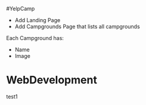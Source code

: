 #YelpCamp

* Add Landing Page
* Add Campgrounds Page that lists all campgrounds

Each Campground has:

* Name
* Image
# WebDevelopment
test1
